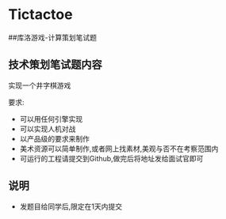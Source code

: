 # Tictactoe
##库洛游戏-计算策划笔试题


## 技术策划笔试题内容

实现一个井字棋游戏

要求:

- 可以用任何引擎实现
- 可以实现人机对战
- 以产品级的要求来制作
- 美术资源可以简单制作,或者网上找素材,美观与否不在考察范围内
- 可运行的工程请提交到Github,做完后将地址发给面试官即可

## 说明

- 发题目给同学后,限定在1天内提交
